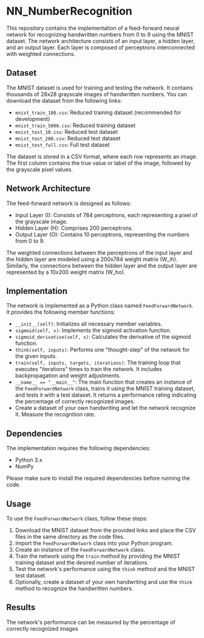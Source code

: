 # NN_NumberRecognition

This repository contains the implementation of a feed-forward neural network for recognizing handwritten numbers from 0 to 9 using the MNIST dataset. The network architecture consists of an input layer, a hidden layer, and an output layer. Each layer is composed of perceptrons interconnected with weighted connections.

## Dataset

The MNIST dataset is used for training and testing the network. It contains thousands of 28x28 grayscale images of handwritten numbers. You can download the dataset from the following links:

- `mnist_train_100.csv`: Reduced training dataset (recommended for development)
- `mnist_train_5000.csv`: Reduced training dataset
- `mnist_test_10.csv`: Reduced test dataset
- `mnist_test_200.csv`: Reduced test dataset
- `mnist_test_full.csv`: Full test dataset

The dataset is stored in a CSV format, where each row represents an image. The first column contains the true value or label of the image, followed by the grayscale pixel values.

## Network Architecture

The feed-forward network is designed as follows:

- Input Layer (I): Consists of 784 perceptrons, each representing a pixel of the grayscale image.
- Hidden Layer (H): Comprises 200 perceptrons.
- Output Layer (O): Contains 10 perceptrons, representing the numbers from 0 to 9.

The weighted connections between the perceptrons of the input layer and the hidden layer are modeled using a 200x784 weight matrix (W_ih). Similarly, the connections between the hidden layer and the output layer are represented by a 10x200 weight matrix (W_ho).

## Implementation

The network is implemented as a Python class named `FeedForwardNetwork`. It provides the following member functions:

- `__init__(self)`: Initializes all necessary member variables.
- `sigmoid(self, x)`: Implements the sigmoid activation function.
- `sigmoid_derivative(self, x)`: Calculates the derivative of the sigmoid function.
- `think(self, inputs)`: Performs one "thought-step" of the network for the given inputs.
- `train(self, inputs, targets, iterations)`: The training loop that executes "iterations" times to train the network. It includes backpropagation and weight adjustments.
- `__name__ == "__main__"`: The main function that creates an instance of the `FeedForwardNetwork` class, trains it using the MNIST training dataset, and tests it with a test dataset. It returns a performance rating indicating the percentage of correctly recognized images.
- Create a dataset of your own handwriting and let the network recognize it. Measure the recognition rate.

## Dependencies

The implementation requires the following dependencies:

- Python 3.x
- NumPy

Please make sure to install the required dependencies before running the code.

## Usage

To use the `FeedForwardNetwork` class, follow these steps:

1. Download the MNIST dataset from the provided links and place the CSV files in the same directory as the code files.
2. Import the `FeedForwardNetwork` class into your Python program.
3. Create an instance of the `FeedForwardNetwork` class.
4. Train the network using the `train` method by providing the MNIST training dataset and the desired number of iterations.
5. Test the network's performance using the `think` method and the MNIST test dataset.
6. Optionally, create a dataset of your own handwriting and use the `think` method to recognize the handwritten numbers.

## Results

The network's performance can be measured by the percentage of correctly recognized images
